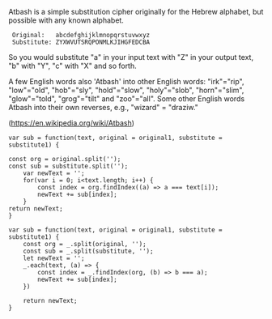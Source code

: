 Atbash is a simple substitution cipher originally for the Hebrew alphabet, but possible with any known alphabet.
```
 Original:   abcdefghijklmnopqrstuvwxyz  
 Substitute: ZYXWVUTSRQPONMLKJIHGFEDCBA
```

So you would substitute "a" in your input text with "Z" in your output text, "b" with "Y", "c" with "X" and so forth.

A few English words also 'Atbash' into other English words: "irk"="rip", "low"="old", "hob"="sly", "hold"="slow", "holy"="slob", "horn"="slim", "glow"="told", "grog"="tilt" and "zoo"="all". Some other English words Atbash into their own reverses, e.g., "wizard" = "draziw."

(https://en.wikipedia.org/wiki/Atbash)


```
var sub = function(text, original = original1, substitute = substitute1) {

const org = original.split('');
const sub = substitute.split('');
	var newText = '';   
	for(var i = 0; i<text.length; i++) {
		const index = org.findIndex((a) => a === text[i]);
		newText += sub[index];
	}
return newText;
}
```

```
var sub = function(text, original = original1, substitute = substitute1) {
	const org = _.split(original, '');
	const sub = _.split(substitute, '');
	let newText = '';   
    _.each(text, (a) => { 
        const index = _.findIndex(org, (b) => b === a);
        newText += sub[index];
	})
	
	return newText;
}
```
